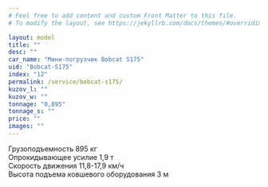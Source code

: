 ```yaml
---
# Feel free to add content and custom Front Matter to this file.
# To modify the layout, see https://jekyllrb.com/docs/themes/#overriding-theme-defaults

layout: model
title: ""
desc: ""
car_name: "Мини-погрузчик Bobcat S175"
uid: "Bobcat-S175"
index: "12"
permalink: /service/bobcat-s175/
kuzov_l: ""
kuzov_w: ""
tonnage: "0,895"
tonnage_s: ""
price: ""
images: ""
---
```


Грузоподъемность 895 кг  
Опрокидывающее усилие 1,9 т  
Скорость движения 11,8-17,9 км/ч  
Высота подъема ковшевого оборудования 3 м
